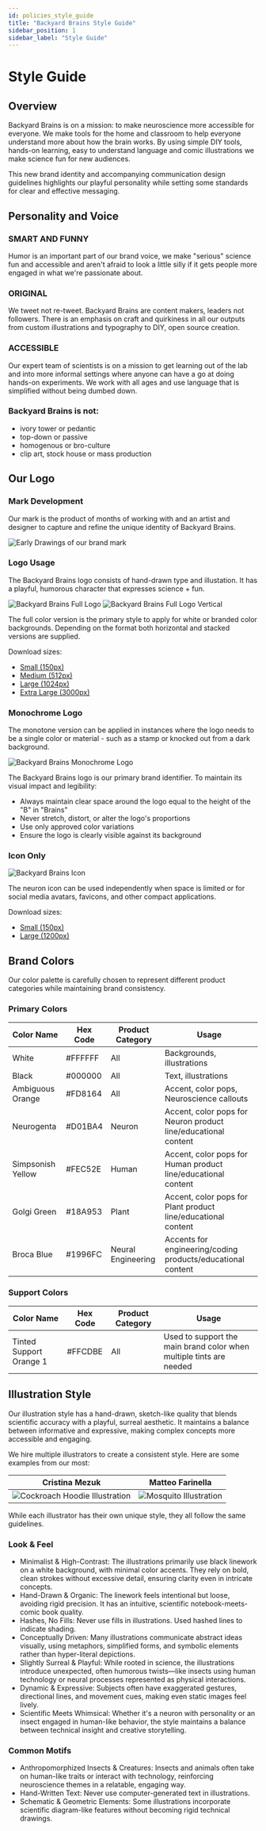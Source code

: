 ```yaml
---
id: policies_style_guide
title: "Backyard Brains Style Guide"
sidebar_position: 1
sidebar_label: "Style Guide"
---
```


# Style Guide

## Overview

Backyard Brains is on a mission: to make neuroscience more accessible for everyone. We make tools for the home and classroom to help everyone understand more about how the brain works. By using simple DIY tools, hands-on learning, easy to understand language and comic illustrations we make science fun for new audiences.

This new brand identity and accompanying communication design guidelines highlights our playful personality while setting some standards for clear and effective messaging.

## Personality and Voice

### SMART AND FUNNY
Humor is an important part of our brand voice, we make "serious" science fun and accessible and aren't afraid to look a little silly if it gets people more engaged in what we're passionate about.
### ORIGINAL
We tweet not re-tweet. Backyard Brains are content makers, leaders not followers. There is an emphasis on craft and quirkiness in all our outputs from custom illustrations and typography to DIY, open source creation.
### ACCESSIBLE
Our expert team of scientists is on a mission to get learning out of the lab and into more informal settings where anyone can have a go at doing hands-on experiments. We work with all ages and use language that is
simplified without being dumbed down.

### Backyard Brains is not:
- ivory tower or pedantic
- top-down or passive
- homogenous or bro-culture
- clip art, stock house or mass production

## Our Logo

### Mark Development

Our mark is the product of months of working with and an artist and designer to capture and refine the unique identity of Backyard Brains.

![Early Drawings of our brand mark](./byb_logo_planning.png)


### Logo Usage

The Backyard Brains logo consists of hand-drawn type and illustation. It has a playful, humorous character that expresses science + fun.

![Backyard Brains Full Logo](./BYBLogoFull_512.png)
![Backyard Brains Full Logo Vertical](./BYBLogo_Vertical_512.png)


The full color version is the primary style to apply for white or branded color backgrounds. Depending on the format both horizontal and stacked versions are supplied.

Download sizes:
- [Small (150px)](./BYBLogoFull_150.png)
- [Medium (512px)](./BYBLogoFull_512.png)
- [Large (1024px)](./BYBLogoFull_1024.png)
- [Extra Large (3000px)](./BYBLogoFull_3000.png)

### Monochrome Logo

The monotone version can be applied in instances where the logo needs to be a single color or material - such as a stamp or knocked out from a dark background.

![Backyard Brains Monochrome Logo](./byb_logo_monochrome.png)




The Backyard Brains logo is our primary brand identifier. To maintain its visual impact and legibility:

- Always maintain clear space around the logo equal to the height of the "B" in "Brains"
- Never stretch, distort, or alter the logo's proportions
- Use only approved color variations
- Ensure the logo is clearly visible against its background

### Icon Only
![Backyard Brains Icon](./BYBLogo_150.png)

The neuron icon can be used independently when space is limited or for social media avatars, favicons, and other compact applications.

Download sizes:
- [Small (150px)](./BYBLogo_150.png)
- [Large (1200px)](./BYBLogo_1200.png)


## Brand Colors

Our color palette is carefully chosen to represent different product categories while maintaining brand consistency.

### Primary Colors

<div class="colorTable">

| Color Name | Hex Code | Product Category | Usage |
|------------|----------|------------------|--------|
| White | #FFFFFF | All | Backgrounds, illustrations |
| Black | #000000 | All | Text, illustrations |
| Ambiguous Orange | #FD8164 | All | Accent, color pops, Neuroscience callouts |
| Neurogenta | #D01BA4 | Neuron | Accent, color pops for Neuron product line/educational content |
| Simpsonish Yellow | #FEC52E | Human | Accent, color pops for Human product line/educational content |
| Golgi Green | #18A953 | Plant | Accent, color pops for Plant product line/educational content |
| Broca Blue | #1996FC | Neural Engineering | Accents for engineering/coding products/educational content |

</div>

### Support Colors

<div class="supportTable">

| Color Name | Hex Code | Product Category | Usage |
|------------|----------|------------------|--------|
| Tinted Support Orange 1 | #FFCDBE | All | Used to support the main brand color when multiple tints are needed |

</div>

## Illustration Style

Our illustration style has a hand-drawn, sketch-like quality that blends scientific accuracy with a playful, surreal aesthetic. It maintains a balance between informative and expressive, making complex concepts more accessible and engaging.

We hire multiple illustrators to create a consistent style. Here are some examples from our most:

| Cristina Mezuk | Matteo Farinella |
|-----------------|-------------------|
| ![Cockroach Hoodie Illustration](./expCockroachhoodie.png) | ![Mosquito Illustration](./expMosquitoLoveSongs-MaleSwipe.png) |

While each illustrator has their own unique style, they all follow the same guidelines.

### Look & Feel
- Minimalist & High-Contrast: The illustrations primarily use black linework on a white background, with minimal color accents. They rely on bold, clean strokes without excessive detail, ensuring clarity even in intricate concepts.
- Hand-Drawn & Organic: The linework feels intentional but loose, avoiding rigid precision. It has an intuitive, scientific notebook-meets-comic book quality.
- Hashes, No Fills: Never use fills in illustrations. Used hashed lines to indicate shading.
- Conceptually Driven: Many illustrations communicate abstract ideas visually, using metaphors, simplified forms, and symbolic elements rather than hyper-literal depictions.
- Slightly Surreal & Playful: While rooted in science, the illustrations introduce unexpected, often humorous twists—like insects using human technology or neural processes represented as physical interactions.
- Dynamic & Expressive: Subjects often have exaggerated gestures, directional lines, and movement cues, making even static images feel lively.
- Scientific Meets Whimsical: Whether it's a neuron with personality or an insect engaged in human-like behavior, the style maintains a balance between technical insight and creative storytelling.

### Common Motifs
- Anthropomorphized Insects & Creatures: Insects and animals often take on human-like traits or interact with technology, reinforcing neuroscience themes in a relatable, engaging way.
- Hand-Written Text: Never use computer-generated text in illustrations.
- Schematic & Geometric Elements: Some illustrations incorporate scientific diagram-like features without becoming rigid technical drawings.



